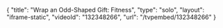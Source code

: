 {
    "title": "Wrap an Odd-Shaped Gift: Fitness",
    "type": "solo",
    "layout": "iframe-static",
    "videoId": "132348266",
    "url": "\/tvpembed\/132348266"
}